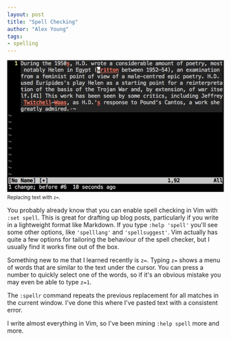```yaml
---
layout: post
title: "Spell Checking"
author: "Alex Young"
tags: 
- spelling
---
```


<div class="image">
  <img width="530" src="/images/posts/spellingze.gif" alt="" />
  <small>Replacing text with <code>z=</code>.</small>
</div>

You probably already know that you can enable spell checking in Vim with `:set spell`.  This is great for drafting up blog posts, particularly if you write in a lightweight format like Markdown.  If you type `:help 'spell'` you'll see some other options, like `'spelllang'` and `'spellsuggest'`.  Vim actually has quite a few options for tailoring the behaviour of the spell checker, but I usually find it works fine out of the box.

Something new to me that I learned recently is `z=`.  Typing `z=` shows a menu of words that are similar to the text under the cursor.  You can press a number to quickly select one of the words, so if it's an obvious mistake you may even be able to type `z=1`.

The `:spellr` command repeats the previous replacement for all matches in the current window.  I've done this where I've pasted text with a consistent error.

I write almost everything in Vim, so I've been mining `:help spell` more and more.
